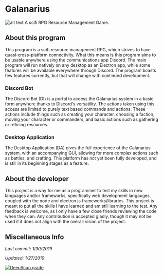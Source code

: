 # Galanarius

![alt text](https://upload.wikimedia.org/wikipedia/commons/thumb/7/7d/LetterG.svg/120px-LetterG.svg.png)
A scifi RPG Resource Management Game.

## About this program

This program is a scifi resource management RPG, which strives to have quasi-cross-platform connectivity.
What this means is this program aims to be usable anywhere using the communications app Discord.
The main program will run natively on any desktop as an Electron app, while some features will
be available everywhere through Discord. The program boasts few features currently,
but that will change with continued development.

### Discord Bot

The Discord Bot (DI) is a portal to access the Galanarius system in a basic form anywhere 
thanks to Discord's versatility. The actions taken using this access are limited to purely text based 
commands and actions. These actions include things such as creating your character, choosing a faction, 
moving your character or commanders, and basic actions such as gathering or refining resources.

### Desktop Application

The Desktop Application (DA) gives the full experience of the Galanarius system, 
with an accompanying GUI, allowing for more complex actions such as battles, and crafting. 
This platform has not yet been fully developed, and is still in its beginning stages as a feature.

## About the developer

This project is a way for me as a programmer to test my skills in new languages and/or frameworks,
specifically web development langauges, coupled with the node and electron js frameworks/libraries.
This project is meant to put all the skills I have learned and am still learning to the test.
Any feedback is welcome, as I only have a few close friends reviewing the code when they can.
Any contribution is accepted gladly, though it may not be used if it does not align with
the overall vision of the project.




## Miscellaneous Info

*Last commit: 1/30/2019*

*Updated: 1/27/2019*

[![DeepScan grade](https://deepscan.io/api/teams/7180/projects/9329/branches/119609/badge/grade.svg)](https://deepscan.io/dashboard#view=project&tid=7180&pid=9329&bid=119609)
